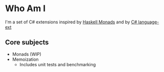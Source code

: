 # Who Am I
I'm a set of C# extensions inspired by [Haskell Monads](https://wiki.haskell.org/All_About_Monads) and by [C# language-ext](https://github.com/louthy/language-ext)

## Core subjects
- Monads (WIP)
- Memoization
	- Includes unit tests and benchmarking

